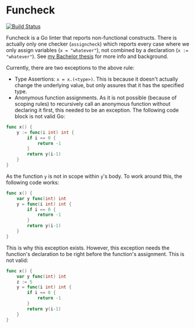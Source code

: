 # Funcheck

[![Build Status](https://xn--s68h.ramonr.ch/api/badges/ramon/funcheck/status.svg)](https://xn--s68h.ramonr.ch/ramon/funcheck)

Funcheck is a Go linter that reports non-functional constructs. There is actually
only one checker (`assigncheck`) which reports every case where we only
assign variables (`x = "whatever"`), not combined by a declaration (`x := "whatever"`).
See [my Bachelor thesis](https://github.com/tommyknows/bachelor) for more info
and background.

Currently, there are two exceptions to the above rule:

- Type Assertions: `x = x.(<type>)`. This is because it doesn't actually change the
  underlying value, but only assures that it has the specified type.
- Anonymous function assignments. As it is not possible (because of scoping rules)
  to recursively call an anonymous function without declaring it first, this needed
  to be an exception. The following code block is not valid Go:

```go
func x() {
    y := func(i int) int {
        if i == 0 {
            return -1
        }
        return y(i-1)
    }
}
```

  As the function `y` is not in scope within `y`'s body. To work around this, the
  following code works:

```go
func x() {
    var y func(int) int
    y = func(i int) int {
        if i == 0 {
            return -1
        }
        return y(i-1)
    }
}
```

  This is why this exception exists. However, this exception needs the function's
  declaration to be right before the function's assignment. This is not valid:

```go
func x() {
    var y func(int) int
    z := 5
    y = func(i int) int {
        if i == 0 {
            return -1
        }
        return y(i-1)
    }
}
```
